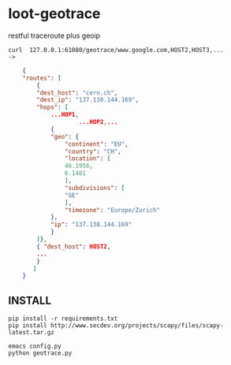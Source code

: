 loot-geotrace
=============

restful traceroute plus geoip 

    curl  127.0.0.1:61080/geotrace/www.google.com,HOST2,HOST3,...
    -> 

```json
    {
	"routes": [
	    {
		"dest_host": "cern.ch", 
		"dest_ip": "137.138.144.169", 
		"hops": [
		    ...HOP1, 
                    ...HOP2,...
		    {
			"geo": {
			    "continent": "EU", 
			    "country": "CH", 
			    "location": [
				46.1956, 
				6.1481
			    ], 
			    "subdivisions": [
				"GE"
			    ], 
			    "timezone": "Europe/Zurich"
			}, 
			"ip": "137.138.144.169"
		    }
	    ]},
	    { "dest_host": HOST2,
	    ...
	    }
       ]
    }
```

## INSTALL

    pip install -r requirements.txt
    pip install http://www.secdev.org/projects/scapy/files/scapy-latest.tar.gz

    emacs config.py 
    python geotrace.py
